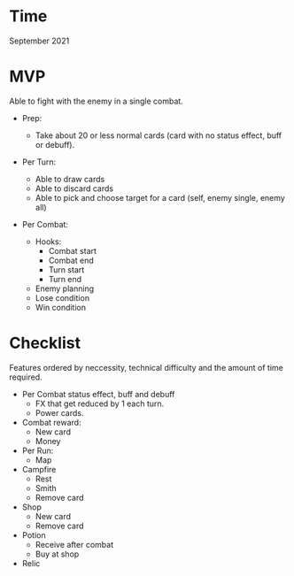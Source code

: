 # Time
September 2021
# MVP
Able to fight with the enemy in a single combat.

* Prep:
    * Take about 20 or less normal cards (card with no status effect, buff or debuff).

* Per Turn:
    * Able to draw cards
    * Able to discard cards
    * Able to pick and choose target for a card (self, enemy single, enemy all)
* Per Combat:
    * Hooks:
        * Combat start
        * Combat end
        * Turn start
        * Turn end
    * Enemy planning
    * Lose condition
    * Win condition

# Checklist
Features ordered by neccessity, technical difficulty and the amount of time required.

* Per Combat status effect, buff and debuff
    * FX that get reduced by 1 each turn.
    * Power cards.
* Combat reward:
    * New card
    * Money
* Per Run:
    * Map
* Campfire
    * Rest
    * Smith
    * Remove card
* Shop
    * New card
    * Remove card
* Potion
    * Receive after combat
    * Buy at shop
* Relic